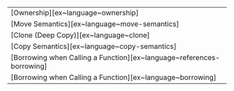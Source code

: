 ||
|--------|
| [Ownership][ex~language~ownership] |
| [Move Semantics][ex~language~move-semantics] |
| [Clone (Deep Copy)][ex~language~clone] |
| [Copy Semantics][ex~language~copy-semantics] |
| [Borrowing when Calling a Function][ex~language~references-borrowing] |
| [Borrowing when Calling a Function][ex~language~borrowing] |
